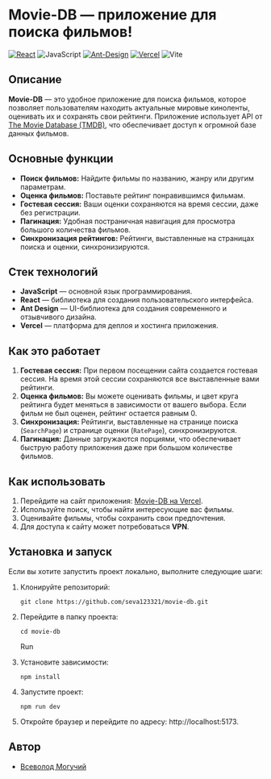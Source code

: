 # Movie-DB — приложение для поиска фильмов!

[![React](https://img.shields.io/badge/react-%2320232a.svg?style=for-the-badge&logo=react&logoColor=%2361DAFB)](https://reactjs.org/)
![JavaScript](https://img.shields.io/badge/javascript-%23323330.svg?style=for-the-badge&logo=javascript&logoColor=%23F7DF1E)
[![Ant-Design](https://img.shields.io/badge/-AntDesign-%230170FE?style=for-the-badge&logo=ant-design&logoColor=white)](https://ant.design/)
[![Vercel](https://img.shields.io/badge/vercel-%23000000.svg?style=for-the-badge&logo=vercel&logoColor=white)](https://vercel.com/)
![Vite](https://img.shields.io/badge/vite-%23646CFF.svg?style=for-the-badge&logo=vite&logoColor=white)

## Описание

**Movie-DB** — это удобное приложение для поиска фильмов, которое позволяет пользователям находить актуальные мировые киноленты, оценивать их и сохранять свои рейтинги. Приложение использует API от [The Movie Database (TMDB)](https://developer.themoviedb.org), что обеспечивает доступ к огромной базе данных фильмов.

## Основные функции

- **Поиск фильмов:** Найдите фильмы по названию, жанру или другим параметрам.
- **Оценка фильмов:** Поставьте рейтинг понравившимся фильмам.
- **Гостевая сессия:** Ваши оценки сохраняются на время сессии, даже без регистрации.
- **Пагинация:** Удобная постраничная навигация для просмотра большого количества фильмов.
- **Синхронизация рейтингов:** Рейтинги, выставленные на страницах поиска и оценки, синхронизируются.

## Стек технологий

- **JavaScript** — основной язык программирования.
- **React** — библиотека для создания пользовательского интерфейса.
- **Ant Design** — UI-библиотека для создания современного и отзывчивого дизайна.
- **Vercel** — платформа для деплоя и хостинга приложения.

## Как это работает

1. **Гостевая сессия:** При первом посещении сайта создается гостевая сессия. На время этой сессии сохраняются все выставленные вами рейтинги.
2. **Оценка фильмов:** Вы можете оценивать фильмы, и цвет круга рейтинга будет меняться в зависимости от вашего выбора. Если фильм не был оценен, рейтинг остается равным 0.
3. **Синхронизация:** Рейтинги, выставленные на странице поиска (`SearchPage`) и странице оценки (`RatePage`), синхронизируются.
4. **Пагинация:** Данные загружаются порциями, что обеспечивает быструю работу приложения даже при большом количестве фильмов.

## Как использовать

1. Перейдите на сайт приложения: [Movie-DB на Vercel](https://movies-app-seva2-git-main-vsevolods-projects-b699a14a.vercel.app).
2. Используйте поиск, чтобы найти интересующие вас фильмы.
3. Оценивайте фильмы, чтобы сохранить свои предпочтения.
4. Для доступа к сайту может потребоваться **VPN**.

## Установка и запуск

Если вы хотите запустить проект локально, выполните следующие шаги:

1. Клонируйте репозиторий:

   ```
   git clone https://github.com/seva123321/movie-db.git
   ```

2. Перейдите в папку проекта:

   ```
   cd movie-db
   ```

   Run

3. Установите зависимости:
   ```
   npm install
   ```
4. Запустите проект:

   ```
   npm run dev
   ```

5. Откройте браузер и перейдите по адресу: http://localhost:5173.

## Автор

- [Всеволод Могучий](https://github.com/seva123321)
